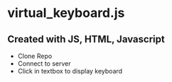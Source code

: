 # virtual_keyboard.js

## Created with JS, HTML, Javascript

- Clone Repo
- Connect to server
- Click in textbox to display keyboard
